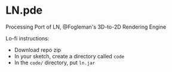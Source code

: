# LN.pde
Processing Port of LN, @Fogleman's 3D-to-2D Rendering Engine

Lo-fi instructions:
* Download repo zip
* In your sketch, create a directory called ```code```
* In the ```code/``` directory, put ```ln.jar```

